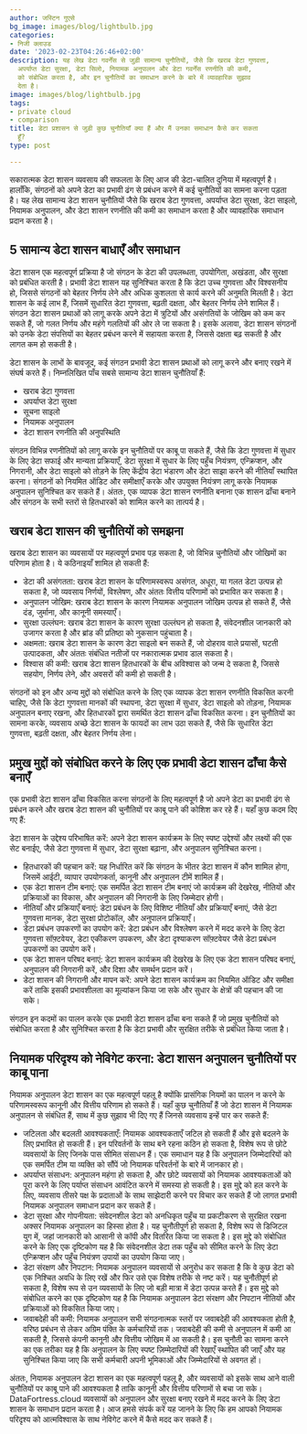 ```yaml
---
author: जस्टिन गुएसे
bg_image: images/blog/lightbulb.jpg
categories:
- निजी क्लाउड
date: '2023-02-23T04:26:46+02:00'
description: यह लेख डेटा गवर्नेंस से जुड़ी सामान्य चुनौतियों, जैसे कि खराब डेटा गुणवत्ता,
  अपर्याप्त डेटा सुरक्षा, डेटा सिलो, नियामक अनुपालन और डेटा गवर्नेंस रणनीति की कमी,
  को संबोधित करता है, और इन चुनौतियों का समाधान करने के बारे में व्यावहारिक सुझाव
  देता है।
image: images/blog/lightbulb.jpg
tags:
- private cloud
- comparison
title: डेटा प्रशासन से जुड़ी कुछ चुनौतियाँ क्या हैं और मैं उनका समाधान कैसे कर सकता
  हूँ?
type: post

---
```

सकारात्मक डेटा शासन व्यवसाय की सफलता के लिए आज की डेटा-चालित दुनिया में महत्वपूर्ण है। हालाँकि, संगठनों को अपने डेटा का प्रभावी ढंग से प्रबंधन करने में कई चुनौतियों का सामना करना पड़ता है। यह लेख सामान्य डेटा शासन चुनौतियों जैसे कि खराब डेटा गुणवत्ता, अपर्याप्त डेटा सुरक्षा, डेटा साइलो, नियामक अनुपालन, और डेटा शासन रणनीति की कमी का समाधान करता है और व्यावहारिक समाधान प्रदान करता है।

## 5 सामान्य डेटा शासन बाधाएँ और समाधान

डेटा शासन एक महत्वपूर्ण प्रक्रिया है जो संगठन के डेटा की उपलब्धता, उपयोगिता, अखंडता, और सुरक्षा को प्रबंधित करती है। प्रभावी डेटा शासन यह सुनिश्चित करता है कि डेटा उच्च गुणवत्ता और विश्वसनीय हो, जिससे संगठनों को बेहतर निर्णय लेने और अधिक कुशलता से कार्य करने की अनुमति मिलती है।
डेटा शासन के कई लाभ हैं, जिसमें सुधारित डेटा गुणवत्ता, बढ़ती दक्षता, और बेहतर निर्णय लेने शामिल हैं। संगठन डेटा शासन प्रथाओं को लागू करके अपने डेटा में त्रुटियों और असंगतियों के जोखिम को कम कर सकते हैं, जो गलत निर्णय और महंगे गलतियों की ओर ले जा सकता है। इसके अलावा, डेटा शासन संगठनों को उनके डेटा संपत्तियों का बेहतर प्रबंधन करने में सहायता करता है, जिससे दक्षता बढ़ सकती है और लागत कम हो सकती है।

डेटा शासन के लाभों के बावजूद, कई संगठन प्रभावी डेटा शासन प्रथाओं को लागू करने और बनाए रखने में संघर्ष करते हैं। निम्नलिखित पाँच सबसे सामान्य डेटा शासन चुनौतियाँ हैं:

- खराब डेटा गुणवत्ता
- अपर्याप्त डेटा सुरक्षा
- सूचना साइलो
- नियामक अनुपालन
- डेटा शासन रणनीति की अनुपस्थिति

संगठन विभिन्न रणनीतियों को लागू करके इन चुनौतियों पर काबू पा सकते हैं, जैसे कि डेटा गुणवत्ता में सुधार के लिए डेटा सफाई और मान्यता प्रक्रियाएँ, डेटा सुरक्षा में सुधार के लिए पहुँच नियंत्रण, एन्क्रिप्शन, और निगरानी, और डेटा साइलो को तोड़ने के लिए केंद्रीय डेटा भंडारण और डेटा साझा करने की नीतियाँ स्थापित करना। संगठनों को नियमित ऑडिट और समीक्षाएँ करके और उपयुक्त नियंत्रण लागू करके नियामक अनुपालन सुनिश्चित कर सकते हैं। अंततः, एक व्यापक डेटा शासन रणनीति बनाना एक शासन ढाँचा बनाने और संगठन के सभी स्तरों से हितधारकों को शामिल करने का तात्पर्य है।

## खराब डेटा शासन की चुनौतियों को समझना

खराब डेटा शासन का व्यवसायों पर महत्वपूर्ण प्रभाव पड़ सकता है, जो विभिन्न चुनौतियों और जोखिमों का परिणाम होता है। ये कठिनाइयाँ शामिल हो सकती हैं:

- डेटा की असंगतता: खराब डेटा शासन के परिणामस्वरूप असंगत, अधूरा, या गलत डेटा उत्पन्न हो सकता है, जो व्यवसाय निर्णयों, विश्लेषण, और अंततः वित्तीय परिणामों को प्रभावित कर सकता है।
- अनुपालन जोखिम: खराब डेटा शासन के कारण नियामक अनुपालन जोखिम उत्पन्न हो सकते हैं, जैसे दंड, जुर्माना, और कानूनी समस्याएँ।
- सुरक्षा उल्लंघन: खराब डेटा शासन के कारण सुरक्षा उल्लंघन हो सकता है, संवेदनशील जानकारी को उजागर करता है और ब्रांड की प्रतिष्ठा को नुकसान पहुंचाता है।
- अक्षमता: खराब डेटा शासन के कारण डेटा साइलो बन सकते हैं, जो दोहराव वाले प्रयासों, घटती उत्पादकता, और अंततः संबंधित नतीजों पर नकारात्मक प्रभाव डाल सकता है।
- विश्वास की कमी: खराब डेटा शासन हितधारकों के बीच अविश्वास को जन्म दे सकता है, जिससे सहयोग, निर्णय लेने, और अवसरों की कमी हो सकती है।

संगठनों को इन और अन्य मुद्दों को संबोधित करने के लिए एक व्यापक डेटा शासन रणनीति विकसित करनी चाहिए, जैसे कि डेटा गुणवत्ता मानकों की स्थापना, डेटा सुरक्षा में सुधार, डेटा साइलो को तोड़ना, नियामक अनुपालन बनाए रखना, और हितधारकों द्वारा समर्थित डेटा शासन ढाँचा विकसित करना। इन चुनौतियों का सामना करके, व्यवसाय अच्छे डेटा शासन के फायदों का लाभ उठा सकते हैं, जैसे कि सुधारित डेटा गुणवत्ता, बढ़ती दक्षता, और बेहतर निर्णय लेना।

## प्रमुख मुद्दों को संबोधित करने के लिए एक प्रभावी डेटा शासन ढाँचा कैसे बनाएँ

एक प्रभावी डेटा शासन ढाँचा विकसित करना संगठनों के लिए महत्वपूर्ण है जो अपने डेटा का प्रभावी ढंग से प्रबंधन करने और खराब डेटा शासन की चुनौतियों पर काबू पाने की कोशिश कर रहे हैं। यहाँ कुछ कदम दिए गए हैं:

डेटा शासन के उद्देश्य परिभाषित करें: अपने डेटा शासन कार्यक्रम के लिए स्पष्ट उद्देश्यों और लक्ष्यों की एक सेट बनाईए, जैसे डेटा गुणवत्ता में सुधार, डेटा सुरक्षा बढ़ाना, और अनुपालन सुनिश्चित करना।

- हितधारकों की पहचान करें: यह निर्धारित करें कि संगठन के भीतर डेटा शासन में कौन शामिल होगा, जिसमें आईटी, व्यापार उपयोगकर्ता, कानूनी और अनुपालन टीमें शामिल हैं।
- एक डेटा शासन टीम बनाएं: एक समर्पित डेटा शासन टीम बनाएं जो कार्यक्रम की देखरेख, नीतियों और प्रक्रियाओं का विकास, और अनुपालन की निगरानी के लिए जिम्मेदार होगी।
- नीतियाँ और प्रक्रियाएँ बनाएं: डेटा प्रबंधन के लिए विशिष्ट नीतियाँ और प्रक्रियाएँ बनाएं, जैसे डेटा गुणवत्ता मानक, डेटा सुरक्षा प्रोटोकॉल, और अनुपालन प्रक्रियाएँ।
- डेटा प्रबंधन उपकरणों का उपयोग करें: डेटा प्रबंधन और विश्लेषण करने में मदद करने के लिए डेटा गुणवत्ता सॉफ़्टवेयर, डेटा एकीकरण उपकरण, और डेटा दृश्याकरण सॉफ़्टवेयर जैसे डेटा प्रबंधन उपकरणों का उपयोग करें।
- एक डेटा शासन परिषद बनाएं: डेटा शासन कार्यक्रम की देखरेख के लिए एक डेटा शासन परिषद बनाएं, अनुपालन की निगरानी करें, और दिशा और समर्थन प्रदान करें।
- डेटा शासन की निगरानी और मापन करें: अपने डेटा शासन कार्यक्रम का नियमित ऑडिट और समीक्षा करें ताकि इसकी प्रभावशीलता का मूल्यांकन किया जा सके और सुधार के क्षेत्रों की पहचान की जा सके।

संगठन इन कदमों का पालन करके एक प्रभावी डेटा शासन ढाँचा बना सकते हैं जो प्रमुख चुनौतियों को संबोधित करता है और सुनिश्चित करता है कि डेटा प्रभावी और सुरक्षित तरीके से प्रबंधित किया जाता है।

## नियामक परिदृश्य को नेविगेट करना: डेटा शासन अनुपालन चुनौतियों पर काबू पाना

नियामक अनुपालन डेटा शासन का एक महत्वपूर्ण पहलू है क्योंकि प्रासंगिक नियमों का पालन न करने के परिणामस्वरूप कानूनी और वित्तीय परिणाम हो सकते हैं। यहाँ कुछ चुनौतियाँ हैं जो डेटा शासन में नियामक अनुपालन से संबंधित हैं, साथ में कुछ सुझाव भी दिए गए हैं जिनसे व्यवसाय इन्हें पार कर सकते हैं:

- जटिलता और बदलती आवश्यकताएँ: नियामक आवश्यकताएँ जटिल हो सकती हैं और इसे बदलने के लिए प्रभावित हो सकती हैं। इन परिवर्तनों के साथ बने रहना कठिन हो सकता है, विशेष रूप से छोटे व्यवसायों के लिए जिनके पास सीमित संसाधन हैं। एक समाधान यह है कि अनुपालन जिम्मेदारियों को एक समर्पित टीम या व्यक्ति को सौंपें जो नियामक परिवर्तनों के बारे में जानकार हो।
- अपर्याप्त संसाधन: अनुपालन महंगा हो सकता है, और छोटे व्यवसायों को नियामक आवश्यकताओं को पूरा करने के लिए पर्याप्त संसाधन आवंटित करने में समस्या हो सकती है। इस मुद्दे को हल करने के लिए, व्यवसाय तीसरे पक्ष के प्रदाताओं के साथ साझेदारी करने पर विचार कर सकते हैं जो लागत प्रभावी नियामक अनुपालन समाधान प्रदान कर सकते हैं।
- डेटा सुरक्षा और गोपनीयता: संवेदनशील डेटा को अनधिकृत पहुँच या प्रकटीकरण से सुरक्षित रखना अक्सर नियामक अनुपालन का हिस्सा होता है। यह चुनौतीपूर्ण हो सकता है, विशेष रूप से डिजिटल युग में, जहां जानकारी को आसानी से कॉपी और वितरित किया जा सकता है। इस मुद्दे को संबोधित करने के लिए एक दृष्टिकोण यह है कि संवेदनशील डेटा तक पहुँच को सीमित करने के लिए डेटा एन्क्रिप्शन और पहुँच नियंत्रण उपायों का उपयोग किया जाए।
- डेटा संरक्षण और निपटान: नियामक अनुपालन व्यवसायों से अनुरोध कर सकता है कि वे कुछ डेटा को एक निश्चित अवधि के लिए रखें और फिर उसे एक विशेष तरीके से नष्ट करें। यह चुनौतीपूर्ण हो सकता है, विशेष रूप से उन व्यवसायों के लिए जो बड़ी मात्रा में डेटा उत्पन्न करते हैं। इस मुद्दे को संबोधित करने का एक दृष्टिकोण यह है कि नियामक अनुपालन डेटा संरक्षण और निपटान नीतियों और प्रक्रियाओं को विकसित किया जाए।
- जवाबदेही की कमी: नियामक अनुपालन सभी संगठनात्मक स्तरों पर जवाबदेही की आवश्यकता होती है, वरिष्ठ प्रबंधन से लेकर अग्रिम पंक्ति के कर्मचारियों तक। जवाबदेही की कमी से अनुपालन में कमी आ सकती है, जिससे कंपनी कानूनी और वित्तीय जोखिम में आ सकती है। इस चुनौती का सामना करने का एक तरीका यह है कि अनुपालन के लिए स्पष्ट ज़िम्मेदारियों की रेखाएँ स्थापित की जाएँ और यह सुनिश्चित किया जाए कि सभी कर्मचारी अपनी भूमिकाओं और जिम्मेदारियों से अवगत हों।

अंततः, नियामक अनुपालन डेटा शासन का एक महत्वपूर्ण पहलू है, और व्यवसायों को इसके साथ आने वाली चुनौतियों पर काबू पाने की आवश्यकता है ताकि कानूनी और वित्तीय परिणामों से बचा जा सके। DataFortress.cloud व्यवसायों को अनुपालन और सुरक्षा बनाए रखने में मदद करने के लिए डेटा शासन के समाधान प्रदान करता है। आज हमसे संपर्क करें यह जानने के लिए कि हम आपको नियामक परिदृश्य को आत्मविश्वास के साथ नेविगेट करने में कैसे मदद कर सकते हैं।